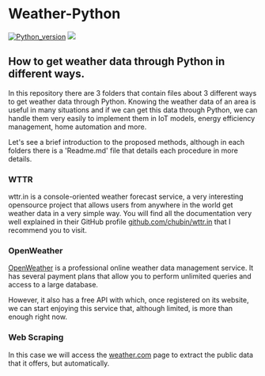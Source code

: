 # Weather-Python

[![Python_version](https://img.shields.io/badge/Python-v3.10.2-blueviolet?style=plastic&logo=python&logoColor=white)](https://www.python.org/downloads/release/python-3102/)
![](https://custom-icon-badges.herokuapp.com/github/license/FranGarcia94/Weather-Python?logo=law)

## How to get weather data through Python in different ways.

In this repository there are 3 folders that contain files about 3 different ways to get weather data through Python. Knowing the weather data of an area is useful in many situations and if we can get this data through Python, we can handle them very easily to implement them in IoT models, energy efficiency management, home automation and more.

Let's see a brief introduction to the proposed methods, although in each folders there is a 'Readme.md' file that details each procedure in more details.

### WTTR

wttr.in is a console-oriented weather forecast service, a very interesting opensource project that allows users from anywhere in the world get weather data in a very simple way. You will find all the documentation very well explained in their GitHub profile [github.com/chubin/wttr.in](https://github.com/chubin/wttr.in) that I recommend you to visit.

### OpenWeather

[OpenWeather](https://openweathermap.org/) is a professional online weather data management service. It has several payment plans that allow you to perform unlimited queries and access to a large database.

However, it also has a free API with which, once registered on its website, we can start enjoying this service that, although limited, is more than enough right now.

### Web Scraping

In this case we will access the [weather.com](https://weather.com/) page to extract the public data that it offers, but automatically.
